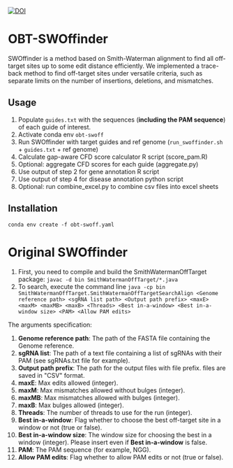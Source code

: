 [![DOI](https://zenodo.org/badge/DOI/10.5281/zenodo.10115908.svg)](https://doi.org/10.5281/zenodo.10115908)

# OBT-SWOffinder
SWOffinder is a method based on Smith-Waterman alignment to find all off-target sites up to some edit distance efficiently.
We implemented a trace-back method to find off-target sites under versatile criteria, such as separate limits on the number of insertions, deletions, and mismatches.


## Usage
1. Populate `guides.txt` with the sequences (**including the PAM sequence**) of each guide of interest.
2. Activate conda env `obt-swoff`
3. Run SWOffinder with target guides and ref genome (`run_swoffinder.sh` + `guides.txt` + ref genome)
4. Calculate gap-aware CFD score calculator R script (score_pam.R)
5. Optional: aggregate CFD scores for each guide (aggregate.py)
6. Use output of step 2 for gene annotation R script
7. Use output of step 4 for disease annotation python script
8. Optional: run combine_excel.py to combine csv files into excel sheets


## Installation
`conda env create -f obt-swoff.yaml`


# Original SWOffinder
1. First, you need to compile and build the SmithWatermanOffTarget package: `javac -d bin SmithWatermanOffTarget/*.java`
2. To search, execute the command line `java -cp bin SmithWatermanOffTarget.SmithWatermanOffTargetSearchAlign <Genome reference path> <sgRNA list path> <Output path prefix> <maxE> <maxM> <maxMB> <maxB> <Threads> <Best in-a-window> <Best in-a-window size> <PAM> <Allow PAM edits>`

The arguments specification:

1. **Genome reference path**: The path of the FASTA file containing the Genome reference.
2. **sgRNA list**: The path of a text file containing a list of sgRNAs with their PAM (see sgRNAs.txt file for example).
3. **Output path prefix**: The path for the output files with file prefix. files are saved in "CSV" format.
4. **maxE**: Max edits allowed (integer).
5. **maxM**: Max mismatches allowed without bulges (integer).
6. **maxMB**: Max mismatches allowed with bulges (integer).
7. **maxB**: Max bulges allowed (integer).
8. **Threads**: The number of threads to use for the run (integer). 
9. **Best in-a-window**: Flag whether to choose the best off-target site in a window or not (true or false).
10. **Best in-a-window size**: The window size for choosing the best in a window (integer). Please insert even if **Best in-a-window** is false.
11. **PAM**: The PAM sequence (for example, NGG).
12. **Allow PAM edits**: Flag whether to allow PAM edits or not (true or false).


